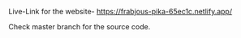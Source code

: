 Live-Link for the website-
https://frabjous-pika-65ec1c.netlify.app/    

Check master branch for the source code.
